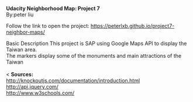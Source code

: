 <strong>Udacity Neighborhood Map: Project 7</strong><br/>
By:peter liu

Follow the link to open the project:
https://peterlxb.github.io/project7-neighbor-maps/

Basic Description
This project is SAP using Google Maps API to display the Taiwan area.<br/>
The markers display some of the monuments and main attractions of the Taiwan <br/>
<br/>
<
<strong>Sources:</strong><br/>
http://knockoutjs.com/documentation/introduction.html<br/>
http://api.jquery.com/<br/>
http://www.w3schools.com/
